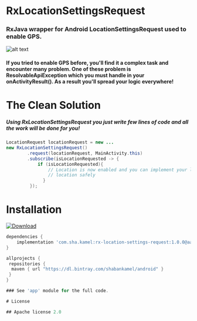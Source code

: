 # RxLocationSettingsRequest
###  RxJava wrapper for Android LocationSettingsRequest used to enable GPS.

![alt text](https://github.com/ShabanKamell/RxLocationSettingsRequest/blob/master/blob/master/raw/sample.png "Sample App")

#### If you tried to enable GPS before, you'll find it a complex task and encounter many problem. One of these problem is  ResolvableApiException which you must handle in your onActivityResult(). As a result you'll spread your logic everywhere!

# The Clean Solution
##### Using RxLocationSettingsRequest you just write few lines of code and all the work will be done for you!

```java
LocationRequest locationRequest = new ...
new RxLocationSettingsRequest()  
        .request(locationRequest, MainActivity.this)  
        .subscribe(isLocationRequested -> {  
            if (isLocationRequested){  
                // Location is now enabled and you can implement your logic of  
                // location safely  
              }  
         });
```

# Installation
[ ![Download](https://api.bintray.com/packages/shabankamel/android/rxlocationsettingsrequest/images/download.svg) ](https://bintray.com/shabankamel/android/rxlocationsettingsrequest/_latestVersion)
```groovy
dependencies {
    implementation 'com.sha.kamel:rx-location-settings-request:1.0.0@aar'
}

allprojects {
 repositories { 
  maven { url "https://dl.bintray.com/shabankamel/android" } 
 }
}

### See 'app' module for the full code.

# License

## Apache license 2.0
